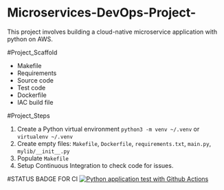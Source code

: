 # Microservices-DevOps-Project-
This project involves building a cloud-native microservice application with python on AWS.

#Project_Scaffold 
- Makefile
- Requirements
- Source code
- Test code
- Dockerfile
- IAC build file

#Project_Steps
1. Create a Python virtual environment `python3 -m venv ~/.venv` or  `virtualenv ~/.venv`
2. Create empty files: `Makefile`, `Dockerfile`, `requirements.txt`, `main.py`, `mylib/__init__.py`
3. Populate `Makefile`
4. Setup Continuous Integration to check code for issues.

#STATUS BADGE FOR CI 
[![Python application test with Github Actions](https://github.com/Abisoluwa/Microservices-DevOps-Project-/actions/workflows/devops.yml/badge.svg)](https://github.com/Abisoluwa/Microservices-DevOps-Project-/actions/workflows/devops.yml)
